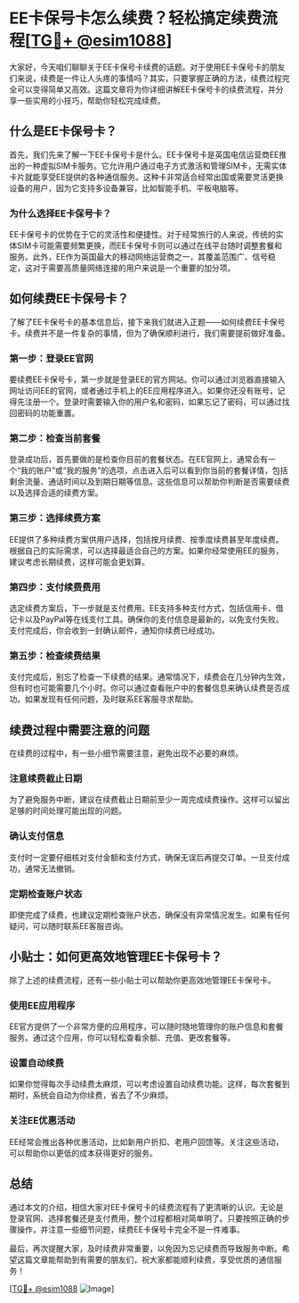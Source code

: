 # EE卡保号卡怎么续费？轻松搞定续费流程[[TG💪+ @esim1088](https://t.me/s/esim1088)]

大家好，今天咱们聊聊关于EE卡保号卡续费的话题。对于使用EE卡保号卡的朋友们来说，续费是一件让人头疼的事情吗？其实，只要掌握正确的方法，续费过程完全可以变得简单又高效。这篇文章将为你详细讲解EE卡保号卡的续费流程，并分享一些实用的小技巧，帮助你轻松完成续费。

## 什么是EE卡保号卡？

首先，我们先来了解一下EE卡保号卡是什么。EE卡保号卡是英国电信运营商EE推出的一种虚拟SIM卡服务。它允许用户通过电子方式激活和管理SIM卡，无需实体卡片就能享受EE提供的各种通信服务。这种卡非常适合经常出国或需要灵活更换设备的用户，因为它支持多设备兼容，比如智能手机、平板电脑等。

### 为什么选择EE卡保号卡？

EE卡保号卡的优势在于它的灵活性和便捷性。对于经常旅行的人来说，传统的实体SIM卡可能需要频繁更换，而EE卡保号卡则可以通过在线平台随时调整套餐和服务。此外，EE作为英国最大的移动网络运营商之一，其覆盖范围广、信号稳定，这对于需要高质量网络连接的用户来说是一个重要的加分项。

## 如何续费EE卡保号卡？

了解了EE卡保号卡的基本信息后，接下来我们就进入正题——如何续费EE卡保号卡。续费并不是一件复杂的事情，但为了确保顺利进行，我们需要提前做好准备。

### 第一步：登录EE官网

要续费EE卡保号卡，第一步就是登录EE的官方网站。你可以通过浏览器直接输入网址访问EE的官网，或者通过手机上的EE应用程序进入。如果你还没有账号，记得先注册一个。登录时需要输入你的用户名和密码，如果忘记了密码，可以通过找回密码的功能重置。

### 第二步：检查当前套餐

登录成功后，首先要做的是检查你目前的套餐状态。在EE官网上，通常会有一个“我的账户”或“我的服务”的选项，点击进入后可以看到你当前的套餐详情，包括剩余流量、通话时间以及到期日期等信息。这些信息可以帮助你判断是否需要续费以及选择合适的续费方案。

### 第三步：选择续费方案

EE提供了多种续费方案供用户选择，包括按月续费、按季度续费甚至年度续费。根据自己的实际需求，可以选择最适合自己的方案。如果你经常使用EE的服务，建议考虑长期续费，这样可能会更划算。

### 第四步：支付续费费用

选定续费方案后，下一步就是支付费用。EE支持多种支付方式，包括信用卡、借记卡以及PayPal等在线支付工具。确保你的支付信息是最新的，以免支付失败。支付完成后，你会收到一封确认邮件，通知你续费已经成功。

### 第五步：检查续费结果

支付完成后，别忘了检查一下续费的结果。通常情况下，续费会在几分钟内生效，但有时也可能需要几个小时。你可以通过查看账户中的套餐信息来确认续费是否成功。如果发现有任何问题，及时联系EE客服寻求帮助。

## 续费过程中需要注意的问题

在续费的过程中，有一些小细节需要注意，避免出现不必要的麻烦。

### 注意续费截止日期

为了避免服务中断，建议在续费截止日期前至少一周完成续费操作。这样可以留出足够的时间处理可能出现的问题。

### 确认支付信息

支付时一定要仔细核对支付金额和支付方式，确保无误后再提交订单。一旦支付成功，通常无法撤销。

### 定期检查账户状态

即使完成了续费，也建议定期检查账户状态，确保没有异常情况发生。如果有任何疑问，可以随时联系EE客服咨询。

## 小贴士：如何更高效地管理EE卡保号卡？

除了上述的续费流程，还有一些小贴士可以帮助你更高效地管理EE卡保号卡。

### 使用EE应用程序

EE官方提供了一个非常方便的应用程序，可以随时随地管理你的账户信息和套餐服务。通过这个应用，你可以轻松查看余额、充值、更改套餐等。

### 设置自动续费

如果你觉得每次手动续费太麻烦，可以考虑设置自动续费功能。这样，每次套餐到期时，系统会自动为你续费，省去了不少麻烦。

### 关注EE优惠活动

EE经常会推出各种优惠活动，比如新用户折扣、老用户回馈等。关注这些活动，可以帮助你以更低的成本获得更好的服务。

## 总结

通过本文的介绍，相信大家对EE卡保号卡的续费流程有了更清晰的认识。无论是登录官网、选择套餐还是支付费用，整个过程都相对简单明了。只要按照正确的步骤操作，并注意一些细节问题，续费EE卡保号卡完全不是一件难事。

最后，再次提醒大家，及时续费非常重要，以免因为忘记续费而导致服务中断。希望这篇文章能帮助到有需要的朋友们，祝大家都能顺利续费，享受优质的通信服务！

[[TG💪+ @esim1088](https://t.me/s/esim1088) ![Image](https://i.postimg.cc/4NQfJmqS/Snipaste-2025-05-13-00-14-12.png)]